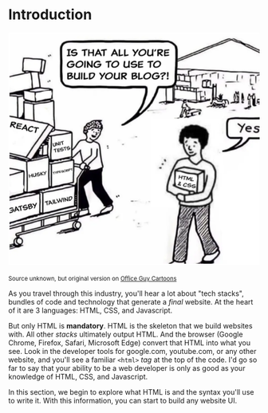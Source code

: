 # Introduction

![Only need HTML and CSS](./files/only-html-css.png)

<small>Source unknown, but original version on [Office Guy Cartoons](https://www.officeguycartoons.com/product/all-you-need/)</small>

As you travel through this industry, you'll hear a lot about "tech stacks", bundles of code and technology that generate a _final_ website. At the heart of it are 3 languages: HTML, CSS, and Javascript.

But only HTML is **mandatory**. HTML is the skeleton that we build websites with. All other _stacks_ ultimately output HTML. And the browser (Google Chrome, Firefox, Safari, Microsoft Edge) convert that HTML into what you see. Look in the developer tools for google.com, youtube.com, or any other website, and you'll see a familiar `<html>` _tag_ at the top of the code. I'd go so far to say that your ability to be a web developer is only as good as your knowledge of HTML, CSS, and Javascript.

In this section, we begin to explore what HTML is and the syntax you'll use to write it. With this information, you can start to build any website UI.

